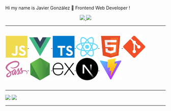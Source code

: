 <span>Hi my name is Javier González 👋
Frontend Web Developer </span>
!
<div align="center">
  <a href="https://github.com/javiergp23">
  <img height="200em" src="https://github-readme-stats.vercel.app/api?username=javiergp23&show_icons=true&theme=dark&include_all_commits=true&count_private=true"/>
  <img height="200em" src="https://github-readme-stats.vercel.app/api/top-langs/?username=javiergp23&layout=compact&langs_count=7&theme=dark"/>
</div>
  <hr>
<div style="display: inline_block;"><br>
  <img align="center" alt="-Js" height="70" width="70" src="https://raw.githubusercontent.com/devicons/devicon/master/icons/javascript/javascript-plain.svg">
  <img align="center" alt="-Vue" height="70" width="70" src="https://raw.githubusercontent.com/devicons/devicon/master/icons/vuejs/vuejs-original.svg">
  <img align="center" alt="-Ts" height="70" width="70" src="https://raw.githubusercontent.com/devicons/devicon/master/icons/typescript/typescript-plain.svg">
  <img align="center" alt="-React" height="70" width="70" src="https://raw.githubusercontent.com/devicons/devicon/master/icons/react/react-original.svg">  
  <img align="center" alt="-HTML" height="70" width="70" src="https://raw.githubusercontent.com/devicons/devicon/master/icons/html5/html5-original.svg">
  <img align="center" alt="-CSS" height="70" width="70" src="https://raw.githubusercontent.com/devicons/devicon/master/icons/git/git-original.svg">
  <img align="center" alt="-SASS" height="70" width="70" src="https://raw.githubusercontent.com/devicons/devicon/master/icons/sass/sass-original.svg">
  <img align="center" alt="-NODE" height="70" width="70" src="https://raw.githubusercontent.com/devicons/devicon/master/icons/nodejs/nodejs-original.svg">
  <img align="center" alt="-express" height="70" width="70" src="https://raw.githubusercontent.com/devicons/devicon/master/icons/express/express-original.svg">
  <img align="center" alt="-nextjs" height="70" width="70" src="https://raw.githubusercontent.com/devicons/devicon/master/icons/nextjs/nextjs-original.svg">
  <img align="center" alt="-express" height="70" width="70" src="https://raw.githubusercontent.com/devicons/devicon/master/icons/vitejs/vitejs-original.svg">
   
</div>
  
<br>
  
<hr>
 
<div> 
  
  <a href = "mailto:javiergonzalezp23@gmail.com"><img src="https://img.shields.io/badge/-Gmail-%23333?style=for-the-badge&logo=gmail&logoColor=white" target="_blank"></a>
  <a href="https://www.linkedin.com/in/javiergonzalez23/" target="_blank"><img src="https://img.shields.io/badge/-LinkedIn-%230077B5?style=for-the-badge&logo=linkedin&logoColor=white" target="_blank"></a> 
  <hr>
 
 
 
</div>
